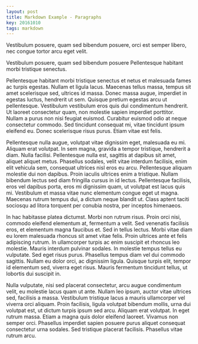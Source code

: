 ```yaml
---
layout: post
title: Markdown Example - Paragraphs
key: 20161010
tags: markdown
---
```


Vestibulum posuere, quam sed bibendum posuere, orci est semper libero, nec congue tortor arcu eget velit.

Vestibulum posuere, quam sed bibendum posuere
Pellentesque habitant morbi tristique senectus.

<!--more-->

Pellentesque habitant morbi tristique senectus et netus et malesuada fames ac turpis egestas. Nullam et ligula lacus. Maecenas tellus massa, tempus sit amet scelerisque sed, ultrices id massa. Donec massa augue, imperdiet in egestas luctus, hendrerit ut sem. Quisque pretium egestas arcu ut pellentesque. Vestibulum vestibulum eros quis dui condimentum hendrerit. Ut laoreet consectetur quam, non molestie sapien imperdiet porttitor. Nullam a purus non nisi feugiat euismod. Curabitur euismod odio at neque consectetur commodo. Sed tincidunt consequat mi, vitae tincidunt ipsum eleifend eu. Donec scelerisque risus purus. Etiam vitae est felis.

Pellentesque nulla augue, volutpat vitae dignissim eget, malesuada eu mi. Aliquam erat volutpat. In sem magna, gravida a tempor tristique, hendrerit a diam. Nulla facilisi. Pellentesque nulla est, sagittis at dapibus sit amet, aliquet aliquet metus. Phasellus sodales, velit vitae interdum facilisis, enim elit vehicula sem, consequat ultrices nisl eros eu arcu. Pellentesque aliquam molestie dui non dapibus. Proin iaculis ultrices enim a tristique. Nullam bibendum lectus sed diam fringilla cursus in id lectus. Pellentesque facilisis, eros vel dapibus porta, eros mi dignissim quam, ut volutpat est lacus quis mi. Vestibulum et massa vitae nunc elementum congue eget ut magna. Maecenas rutrum tempus dui, a dictum neque blandit ut. Class aptent taciti sociosqu ad litora torquent per conubia nostra, per inceptos himenaeos.

In hac habitasse platea dictumst. Morbi non rutrum risus. Proin orci nisi, commodo eleifend elementum at, fermentum a velit. Sed venenatis facilisis eros, et elementum magna faucibus et. Sed in tellus lectus. Morbi vitae diam eu lorem malesuada rhoncus sit amet vitae felis. Proin ultrices ante et felis adipiscing rutrum. In ullamcorper turpis ac enim suscipit et rhoncus leo molestie. Mauris interdum pulvinar sodales. In molestie tempus tellus eu vulputate. Sed eget risus purus. Phasellus tempus diam vel dui commodo sagittis. Nullam eu dolor orci, ac dignissim ligula. Quisque turpis elit, tempor id elementum sed, viverra eget risus. Mauris fermentum tincidunt tellus, ut lobortis dui suscipit in.

Nulla vulputate, nisi sed placerat consectetur, arcu augue condimentum velit, eu molestie lacus quam ut ante. Nullam leo ipsum, auctor vitae ultrices sed, facilisis a massa. Vestibulum tristique lacus a mauris ullamcorper vel viverra orci aliquam. Proin facilisis, ligula volutpat bibendum mollis, urna dui volutpat est, ut dictum turpis ipsum sed arcu. Aliquam erat volutpat. In eget rutrum massa. Etiam a magna quis dolor eleifend laoreet. Vivamus non semper orci. Phasellus imperdiet sapien posuere purus aliquet consequat consectetur urna sodales. Sed tristique placerat facilisis. Phasellus vitae rutrum arcu.
